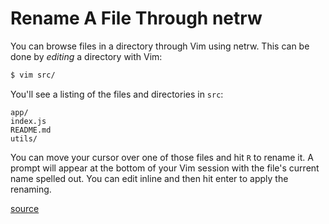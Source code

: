 # Rename A File Through netrw

You can browse files in a directory through Vim using netrw. This can be done
by _editing_ a directory with Vim:

```bash
$ vim src/
```

You'll see a listing of the files and directories in `src`:

```
app/
index.js
README.md
utils/
```

You can move your cursor over one of those files and hit `R` to rename it. A
prompt will appear at the bottom of your Vim session with the file's current
name spelled out. You can edit inline and then hit enter to apply the renaming.

[source](https://superuser.com/questions/767026/can-i-rename-files-in-a-directory-with-vim#)
